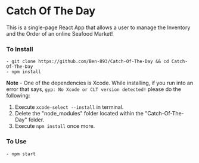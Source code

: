 # Catch Of The Day
This is a single-page React App that allows a user to manage the Inventory and the Order of an online Seafood Market!

### To Install
```
- git clone https://github.com/Ben-893/Catch-Of-The-Day && cd Catch-Of-The-Day
- npm install
```

**Note** - One of the dependencies is Xcode. While installing, if you run into an error that says, `gyp: No Xcode or CLT version detected!` please do the following:
1. Execute `xcode-select --install` in terminal.
2. Delete the "node_modules" folder located within the "Catch-Of-The-Day" folder.
3. Execute `npm install` once more.

### To Use
```
- npm start
```
